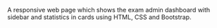 A responsive web page which shows the exam admin dashboard with sidebar and statistics in cards using HTML, CSS and Bootstrap.
